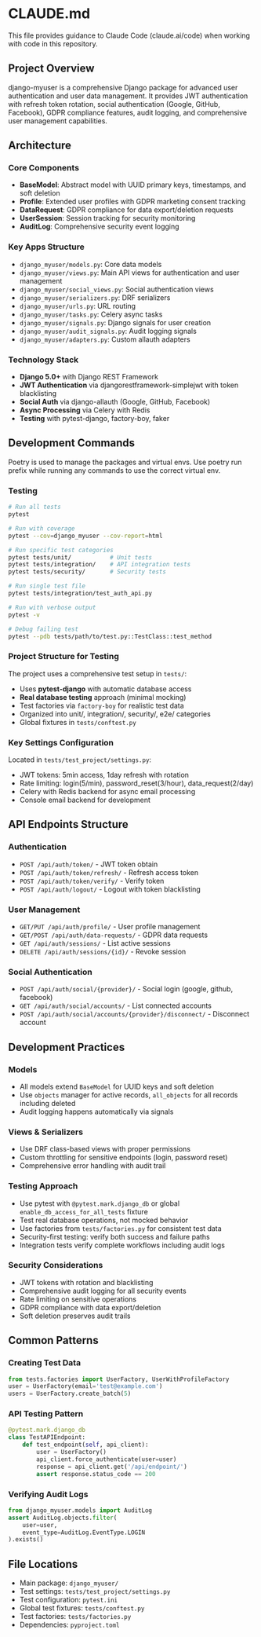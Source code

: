 # CLAUDE.md

This file provides guidance to Claude Code (claude.ai/code) when working with code in this repository.

## Project Overview

django-myuser is a comprehensive Django package for advanced user authentication and user data management. It provides JWT authentication with refresh token rotation, social authentication (Google, GitHub, Facebook), GDPR compliance features, audit logging, and comprehensive user management capabilities.

## Architecture

### Core Components

- **BaseModel**: Abstract model with UUID primary keys, timestamps, and soft deletion
- **Profile**: Extended user profiles with GDPR marketing consent tracking  
- **DataRequest**: GDPR compliance for data export/deletion requests
- **UserSession**: Session tracking for security monitoring
- **AuditLog**: Comprehensive security event logging

### Key Apps Structure

- `django_myuser/models.py`: Core data models
- `django_myuser/views.py`: Main API views for authentication and user management  
- `django_myuser/social_views.py`: Social authentication views
- `django_myuser/serializers.py`: DRF serializers
- `django_myuser/urls.py`: URL routing
- `django_myuser/tasks.py`: Celery async tasks
- `django_myuser/signals.py`: Django signals for user creation
- `django_myuser/audit_signals.py`: Audit logging signals
- `django_myuser/adapters.py`: Custom allauth adapters

### Technology Stack

- **Django 5.0+** with Django REST Framework
- **JWT Authentication** via djangorestframework-simplejwt with token blacklisting
- **Social Auth** via django-allauth (Google, GitHub, Facebook)
- **Async Processing** via Celery with Redis
- **Testing** with pytest-django, factory-boy, faker

## Development Commands

Poetry is used to manage the packages and virtual envs. Use poetry run prefix while running any commands to use the correct virtual env.

### Testing
```bash
# Run all tests
pytest

# Run with coverage
pytest --cov=django_myuser --cov-report=html

# Run specific test categories
pytest tests/unit/           # Unit tests
pytest tests/integration/    # API integration tests  
pytest tests/security/       # Security tests

# Run single test file
pytest tests/integration/test_auth_api.py

# Run with verbose output
pytest -v

# Debug failing test
pytest --pdb tests/path/to/test.py::TestClass::test_method
```

### Project Structure for Testing

The project uses a comprehensive test setup in `tests/`:
- Uses **pytest-django** with automatic database access
- **Real database testing** approach (minimal mocking)
- Test factories via `factory-boy` for realistic test data
- Organized into unit/, integration/, security/, e2e/ categories
- Global fixtures in `tests/conftest.py`

### Key Settings Configuration

Located in `tests/test_project/settings.py`:
- JWT tokens: 5min access, 1day refresh with rotation
- Rate limiting: login(5/min), password_reset(3/hour), data_request(2/day)
- Celery with Redis backend for async email processing
- Console email backend for development

## API Endpoints Structure

### Authentication
- `POST /api/auth/token/` - JWT token obtain
- `POST /api/auth/token/refresh/` - Refresh access token
- `POST /api/auth/token/verify/` - Verify token
- `POST /api/auth/logout/` - Logout with token blacklisting

### User Management  
- `GET/PUT /api/auth/profile/` - User profile management
- `GET/POST /api/auth/data-requests/` - GDPR data requests
- `GET /api/auth/sessions/` - List active sessions
- `DELETE /api/auth/sessions/{id}/` - Revoke session

### Social Authentication
- `POST /api/auth/social/{provider}/` - Social login (google, github, facebook)
- `GET /api/auth/social/accounts/` - List connected accounts
- `POST /api/auth/social/accounts/{provider}/disconnect/` - Disconnect account

## Development Practices

### Models
- All models extend `BaseModel` for UUID keys and soft deletion
- Use `objects` manager for active records, `all_objects` for all records including deleted
- Audit logging happens automatically via signals

### Views & Serializers
- Use DRF class-based views with proper permissions
- Custom throttling for sensitive endpoints (login, password reset)
- Comprehensive error handling with audit trail

### Testing Approach
- Use pytest with `@pytest.mark.django_db` or global `enable_db_access_for_all_tests` fixture
- Test real database operations, not mocked behavior
- Use factories from `tests/factories.py` for consistent test data
- Security-first testing: verify both success and failure paths
- Integration tests verify complete workflows including audit logs

### Security Considerations
- JWT tokens with rotation and blacklisting
- Comprehensive audit logging for all security events
- Rate limiting on sensitive operations
- GDPR compliance with data export/deletion
- Soft deletion preserves audit trails

## Common Patterns

### Creating Test Data
```python
from tests.factories import UserFactory, UserWithProfileFactory
user = UserFactory(email='test@example.com')
users = UserFactory.create_batch(5)
```

### API Testing Pattern
```python
@pytest.mark.django_db
class TestAPIEndpoint:
    def test_endpoint(self, api_client):
        user = UserFactory()
        api_client.force_authenticate(user=user)
        response = api_client.get('/api/endpoint/')
        assert response.status_code == 200
```

### Verifying Audit Logs
```python
from django_myuser.models import AuditLog
assert AuditLog.objects.filter(
    user=user, 
    event_type=AuditLog.EventType.LOGIN
).exists()
```

## File Locations

- Main package: `django_myuser/`
- Test settings: `tests/test_project/settings.py`  
- Test configuration: `pytest.ini`
- Global test fixtures: `tests/conftest.py`
- Test factories: `tests/factories.py`
- Dependencies: `pyproject.toml`